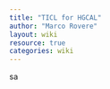 ```yaml
---
title: "TICL for HGCAL"
author: "Marco Rovere"
layout: wiki
resource: true
categories: wiki
---
```



sa